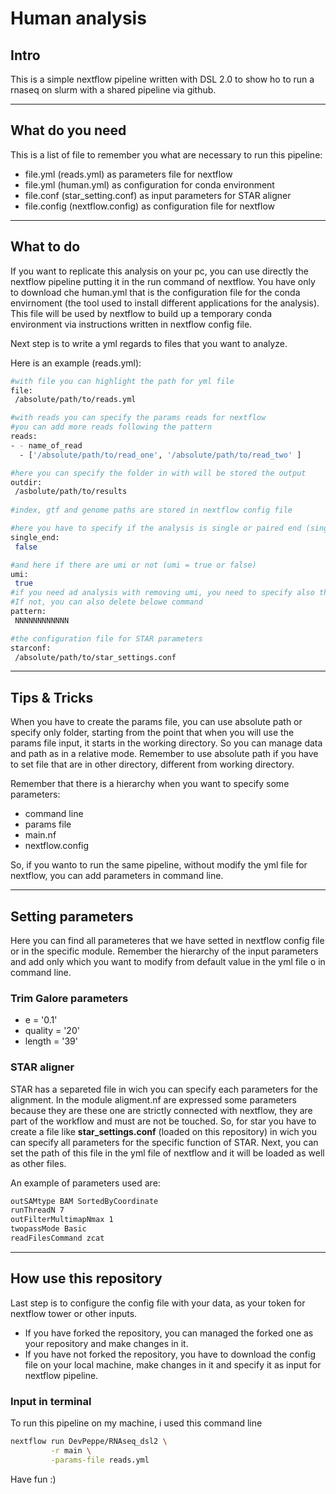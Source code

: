# Human analysis

## Intro
This is a simple nextflow pipeline written with DSL 2.0 to show ho to run a rnaseq on slurm with a shared pipeline via github.

---

## What do you need
This is a list of file to remember you what are necessary to run this pipeline:
- file.yml (reads.yml) as parameters file for nextflow
- file.yml (human.yml) as configuration for conda environment
- file.conf (star_setting.conf) as input parameters for STAR aligner
- file.config (nextflow.config) as configuration file for nextflow

---

## What to do
If you want to replicate this analysis on your pc, you can use directly the nextflow pipeline putting it in the run command of nextflow. You have only to download che human.yml that is the configuration file for the conda envirnoment (the tool used to install different applications for the analysis). This file will be used by nextflow to build up a temporary conda environment via instructions written in nextflow config file.

Next step is to write a yml regards to files that you want to analyze.

Here is an example (reads.yml):

```bash
#with file you can highlight the path for yml file
file:
 /absolute/path/to/reads.yml

#with reads you can specify the params reads for nextflow
#you can add more reads following the pattern
reads:
- - name_of_read
  - ['/absolute/path/to/read_one', '/absolute/path/to/read_two' ]

#here you can specify the folder in with will be stored the output
outdir:
 /asbolute/path/to/results
 
#index, gtf and genome paths are stored in nextflow config file

#here you have to specify if the analysis is single or paired end (single_end = true or false)
single_end:
 false

#and here if there are umi or not (umi = true or false)
umi:
 true
#if you need ad analysis with removing umi, you need to specify also the pattern for them. 
#If not, you can also delete belowe command
pattern:
 NNNNNNNNNNNN

#the configuration file for STAR parameters
starconf:
 /absolute/path/to/star_settings.conf
```

---

## Tips & Tricks

When you have to create the params file, you can use absolute path or specify only folder, starting from the point that when you will use the params file input, it starts in the working directory. So you can manage data and path as in a relative mode. Remember to use absolute path if you have to set file that are in other directory, different from working directory.

Remember that there is a hierarchy when you want to specify some parameters:
- command line
- params file
- main.nf
- nextflow.config

So, if you wanto to run the same pipeline, without modify the yml file for nextflow, you can add parameters in command line.

---

## Setting parameters

Here you can find all parameteres that we have setted in nextflow config file or in the specific module. Remember the hierarchy of the input parameters and add only which you want to modify from default value in the yml file o in command line.

### Trim Galore parameters
- e = '0.1'
- quality = '20'
- length = '39'

### STAR aligner
STAR has a separeted file in wich you can specify each parameters for the alignment. In the module aligment.nf are expressed some parameters because they are these one are strictly connected with nextflow, they are part of the workflow and must are not be touched. So, for star you have to create a file like __star_settings.conf__ (loaded on this repository) in wich you can specify all parameters for the specific function of STAR. Next, you can set the path of this file in the yml file of nextflow and it will be loaded as well as other files.

An example of parameters used are:
```bash
outSAMtype BAM SortedByCoordinate
runThreadN 7 
outFilterMultimapNmax 1
twopassMode Basic
readFilesCommand zcat
```

---

## How use this repository

Last step is to configure the config file with your data, as your token for nextflow tower or other inputs.
- If you have forked the repository, you can managed the forked one as your repository and make changes in it.
- If you have not forked the repository, you have to download the config file on your local machine, make changes in it and specify it as input for nextflow pipeline.

### Input in terminal
To run this pipeline on my machine, i used this command line

```bash
nextflow run DevPeppe/RNAseq_dsl2 \
		 -r main \
		 -params-file reads.yml
```

Have fun :)

